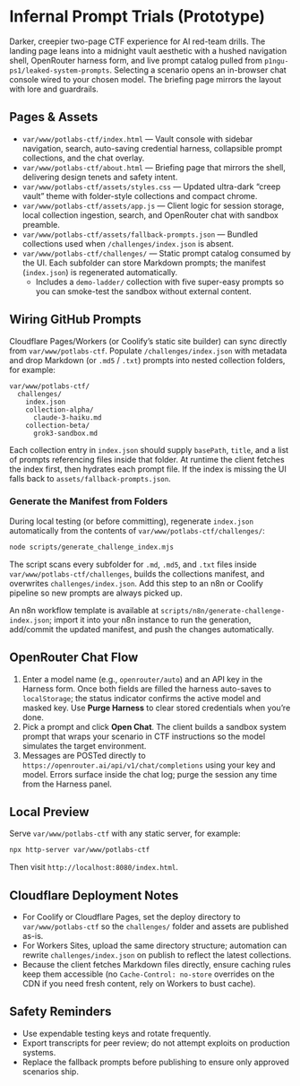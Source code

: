 # Infernal Prompt Trials (Prototype)

Darker, creepier two-page CTF experience for AI red-team drills. The landing page leans into a midnight vault aesthetic with a hushed navigation shell, OpenRouter harness form, and live prompt catalog pulled from `p1ngu-ps1/leaked-system-prompts`. Selecting a scenario opens an in-browser chat console wired to your chosen model. The briefing page mirrors the layout with lore and guardrails.

## Pages & Assets
- `var/www/potlabs-ctf/index.html` — Vault console with sidebar navigation, search, auto-saving credential harness, collapsible prompt collections, and the chat overlay.
- `var/www/potlabs-ctf/about.html` — Briefing page that mirrors the shell, delivering design tenets and safety intent.
- `var/www/potlabs-ctf/assets/styles.css` — Updated ultra-dark “creep vault” theme with folder-style collections and compact chrome.
- `var/www/potlabs-ctf/assets/app.js` — Client logic for session storage, local collection ingestion, search, and OpenRouter chat with sandbox preamble.
- `var/www/potlabs-ctf/assets/fallback-prompts.json` — Bundled collections used when `/challenges/index.json` is absent.
- `var/www/potlabs-ctf/challenges/` — Static prompt catalog consumed by the UI. Each subfolder can store Markdown prompts; the manifest (`index.json`) is regenerated automatically.
  - Includes a `demo-ladder/` collection with five super-easy prompts so you can smoke-test the sandbox without external content.

## Wiring GitHub Prompts
Cloudflare Pages/Workers (or Coolify’s static site builder) can sync directly from `var/www/potlabs-ctf`. Populate `/challenges/index.json` with metadata and drop Markdown (or `.md5` / `.txt`) prompts into nested collection folders, for example:

```
var/www/potlabs-ctf/
  challenges/
    index.json
    collection-alpha/
      claude-3-haiku.md
    collection-beta/
      grok3-sandbox.md
```

Each collection entry in `index.json` should supply `basePath`, `title`, and a list of prompts referencing files inside that folder. At runtime the client fetches the index first, then hydrates each prompt file. If the index is missing the UI falls back to `assets/fallback-prompts.json`.

### Generate the Manifest from Folders
During local testing (or before committing), regenerate `index.json` automatically from the contents of `var/www/potlabs-ctf/challenges/`:

```bash
node scripts/generate_challenge_index.mjs
```

The script scans every subfolder for `.md`, `.md5`, and `.txt` files inside `var/www/potlabs-ctf/challenges`, builds the collections manifest, and overwrites `challenges/index.json`. Add this step to an n8n or Coolify pipeline so new prompts are always picked up.

An n8n workflow template is available at `scripts/n8n/generate-challenge-index.json`; import it into your n8n instance to run the generation, add/commit the updated manifest, and push the changes automatically.

## OpenRouter Chat Flow
1. Enter a model name (e.g., `openrouter/auto`) and an API key in the Harness form. Once both fields are filled the harness auto-saves to `localStorage`; the status indicator confirms the active model and masked key. Use **Purge Harness** to clear stored credentials when you’re done.
2. Pick a prompt and click **Open Chat**. The client builds a sandbox system prompt that wraps your scenario in CTF instructions so the model simulates the target environment.
3. Messages are POSTed directly to `https://openrouter.ai/api/v1/chat/completions` using your key and model. Errors surface inside the chat log; purge the session any time from the Harness panel.

## Local Preview
Serve `var/www/potlabs-ctf` with any static server, for example:

```bash
npx http-server var/www/potlabs-ctf
```

Then visit `http://localhost:8080/index.html`.

## Cloudflare Deployment Notes
- For Coolify or Cloudflare Pages, set the deploy directory to `var/www/potlabs-ctf` so the `challenges/` folder and assets are published as-is.
- For Workers Sites, upload the same directory structure; automation can rewrite `challenges/index.json` on publish to reflect the latest collections.
- Because the client fetches Markdown files directly, ensure caching rules keep them accessible (no `Cache-Control: no-store` overrides on the CDN if you need fresh content, rely on Workers to bust cache).

## Safety Reminders
- Use expendable testing keys and rotate frequently.
- Export transcripts for peer review; do not attempt exploits on production systems.
- Replace the fallback prompts before publishing to ensure only approved scenarios ship.
